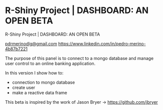 # R-Shiny Project | DASHBOARD: AN OPEN BETA

R-Shiny Project | DASHBOARD: AN OPEN BETA

pdrmerinodlg@gmail.com 
https://www.linkedin.com/in/pedro-merino-4b87b7221


The purpose of this panel is to connect to a mongo database and manage user control to an online banking application.

In this version I show how to:
* connection to mongo database
* create user
* make a reactive data frame

This beta is inspired by the work of Jason Bryer -> https://github.com/jbryer 
